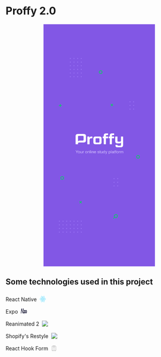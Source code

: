 # Proffy 2.0

<div style="display: flex; align-items: center; justify-content: center">
    <img src="assets/splash.png" width="300" alt="Proffy Splash">
</div>

## Some technologies used in this project

<div style="display: flex; align-items: center; padding-top: 8px;padding-bottom: 8px">
React Native
<img src="assets/readme/react-native-logo.svg" alt="react native" width="16" height="16" style="margin-left: 8px">
</div> 
<div style="display: flex; align-items: center; padding-top: 8px;padding-bottom: 8px">
Expo 
<img src="assets/readme/expo-logo.svg" alt="expo" width="16" height="16" style="margin-left: 8px">
</div> 
<div style="display: flex; align-items: center; padding-top: 8px;padding-bottom: 8px">
Reanimated 2 
<img src="https://camo.githubusercontent.com/050c51b2f9940a24d58bcfb578e123b5f86ba4d22477e5e5a27b985203a7bbd3/68747470733a2f2f6c6f676f2e73776d616e73696f6e2e636f6d2f6c6f676f3f636f6c6f723d77686974652676617269616e743d6465736b746f702677696474683d313530267461673d72656163742d6e61746976652d7265616e696d617465642d676974687562" alt="swm" width="16" height="16" style="margin-left: 8px"></div> 
<div style="display: flex; align-items: center; padding-top: 8px;padding-bottom: 8px">
Shopify's Restyle 
<img src="https://avatars1.githubusercontent.com/u/8085?v=3&amp;s=100" width="16" height="16" alt="shopify" style="margin-left: 8px;"></div> 
<div style="display: flex; align-items: center; padding-top: 8px;padding-bottom: 8px">
React Hook Form 
<img src="assets/readme/react-hook-form-logo.svg" alt="react hook form" width="16" height="16" style="margin-left: 8px">
</div> 
